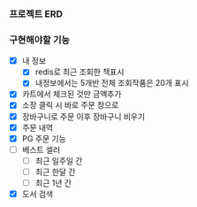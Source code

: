 ### 프로젝트 ERD

### 구현해야할 기능

- [X] 내 정보
  - [X] redis로 최근 조회한 책표시
  - [X] 내정보에서는 5개반 전체 조회작품은 20개 표시
- [X] 카트에서 체크된 것만 금액추가
- [X] 소장 클릭 시 바로 주문 창으로
- [X] 장바구니로 주문 이후 장바구니 비우기
- [X] 주문 내역
- [X] PG 주문 기능
- [ ] 베스트 셀러
  - [ ] 최근 일주일 간
  - [ ] 최근 한달 간
  - [ ] 최근 1년 간
- [X] 도서 검색